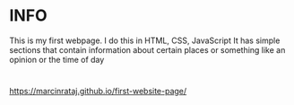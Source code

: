 # INFO
This is my first webpage. I do this in HTML, CSS, JavaScript
It has simple sections that contain information about certain places or something like an opinion or the time of day
#
https://marcinrataj.github.io/first-website-page/

